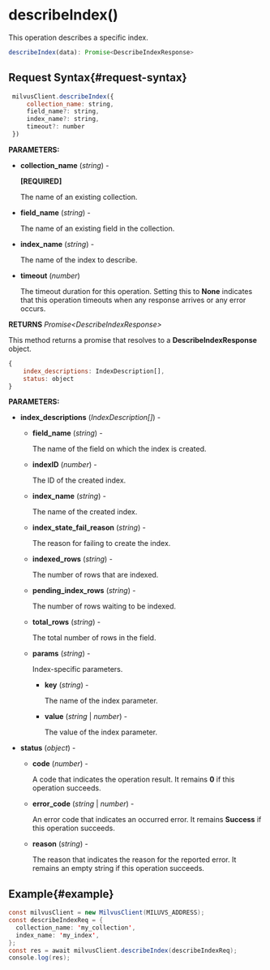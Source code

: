 # describeIndex()

This operation describes a specific index.

```javascript
describeIndex(data): Promise<DescribeIndexResponse>
```

## Request Syntax{#request-syntax}

```javascript
 milvusClient.describeIndex({ 
     collection_name: string,
     field_name?: string,
     index_name?: string,
     timeout?: number
 })
```

**PARAMETERS:**

- **collection_name** (*string*) -

    **[REQUIRED]**

    The name of an existing collection.

- **field_name** (*string*) -

    The name of an existing field in the collection. 

- **index_name** (*string*) -

    The name of the index to describe.

- **timeout** (*number*)  

    The timeout duration for this operation. Setting this to **None** indicates that this operation timeouts when any response arrives or any error occurs.

**RETURNS** *Promise\<DescribeIndexResponse>*

This method returns a promise that resolves to a **DescribeIndexResponse** object.

```javascript
{
    index_descriptions: IndexDescription[],
    status: object
}
```

**PARAMETERS:**

- **index_descriptions** (*IndexDescription[]*) -

    - **field_name** (*string*) -

        The name of the field on which the index is created.

    - **indexID** (*number*) -

        The ID of the created index.

    - **index_name** (*string*) -

        The name of the created index.

    - **index_state_fail_reason** (*string*) -

        The reason for failing to create the index.

    - **indexed_rows** (*string*) -

        The number of rows that are indexed.

    - **pending_index_rows** (*string*) -

        The number of rows waiting to be indexed.

    - **total_rows** (*string*) -

        The total number of rows in the field.

    - **params** (*string*) -

        Index-specific parameters.

        - **key** (*string*) -

            The name of the index parameter.

        - **value** (*string* | *number*) -

            The value of the index parameter.

- **status** (*object*) -

    - **code** (*number*) -

        A code that indicates the operation result. It remains **0** if this operation succeeds.

    - **error_code** (*string* | *number*) -

        An error code that indicates an occurred error. It remains **Success** if this operation succeeds. 

    - **reason** (*string*) - 

        The reason that indicates the reason for the reported error. It remains an empty string if this operation succeeds.

## Example{#example}

```java
const milvusClient = new MilvusClient(MILUVS_ADDRESS);
const describeIndexReq = {
  collection_name: 'my_collection',
  index_name: 'my_index',
};
const res = await milvusClient.describeIndex(describeIndexReq);
console.log(res);
```

